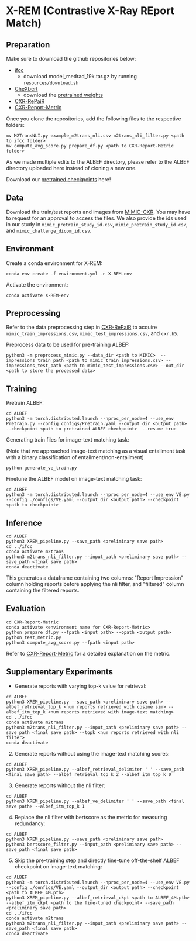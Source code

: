 # X-REM  (Contrastive X-Ray REport Match)

## Preparation

Make sure to download the github repositories below: 

* [ifcc](https://github.com/ysmiura/ifcc)
    * download model_medrad_19k.tar.gz by running `resources/download.sh`
* [CheXbert](https://github.com/stanfordmlgroup/CheXbert)
    * download the [pretrained weights](https://stanfordmedicine.box.com/s/c3stck6w6dol3h36grdc97xoydzxd7w9) 
* [CXR-RePaiR](https://github.com/rajpurkarlab/CXR-RePaiR)
* [CXR-Report-Metric](https://github.com/rajpurkarlab/CXR-Report-Metric)

Once you clone the repositories, add the following files to the respective folders:

```
mv M2TransNLI.py example_m2trans_nli.csv m2trans_nli_filter.py <path to ifcc folder>
mv compute_avg_score.py prepare_df.py <path to CXR-Report-Metric folder>
```

As we made multiple edits to the ALBEF directory, please refer to the ALBEF directory uploaded here instead of cloning a new one. 

Download our [pretrained checkpoints](https://drive.google.com/file/d/11UorBbh5cOcDfIzy_lCgMdn0zThvpDbp/view?usp=sharing) here!
   

## Data

Download the train/test reports and images from [MIMIC-CXR](https://physionet.org/content/mimic-cxr/2.0.0/). You may have to request for an approval to access the files. We also provide the ids used in our study in `mimic_pretrain_study_id.csv`, `mimic_pretrain_study_id.csv`, and `mimic_challenge_dicom_id.csv`. 

## Environment

Create a conda environment for X-REM:

```
conda env create -f environment.yml -n X-REM-env
```

Activate the environment:

```
conda activate X-REM-env
```

## Preprocessing
Refer to the data preprocessing step in [CXR-RePaiR](https://github.com/rajpurkarlab/CXR-RePaiR) to acquire `mimic_train_impressions.csv`, `mimic_test_impressions.csv`, and `cxr.h5`.  

Preprocess data to be used for pre-training ALBEF:

```
python3 -m preprocess_mimic.py --data_dir <path to MIMIC>  --impressions_train_path <path to mimic_train_impressions.csv> --impressions_test_path <path to mimic_test_impressions.csv> --out_dir <path to store the processed data>
```

## Training

Pretrain ALBEF:
```
cd ALBEF 
python3 -m torch.distributed.launch --nproc_per_node=4 --use_env Pretrain.py --config configs/Pretrain.yaml --output_dir <output path>  --checkpoint <path to pretrained ALBEF checkpoint>  --resume true
```
Generating train files for image-text matching task:

(Note that we approached image-text matching as a visual entailment task with a binary classification of entailment/non-entailment)
```
python generate_ve_train.py
```
Finetune the ALBEF model on image-text matching task:
```
cd ALBEF 
python3 -m torch.distributed.launch --nproc_per_node=4 --use_env VE.py --config ./configs/VE.yaml --output_dir <output path> --checkpoint <path to checkpoint>
```

## Inference

```
cd ALBEF
python3 XREM_pipeline.py --save_path <preliminary save path>
cd ../ifcc
conda activate m2trans
python3 m2trans_nli_filter.py --input_path <preliminary save path> --save_path <final save path>
conda deactivate
```

This generates a dataframe containing two columns: "Report Impression" column holding reports before applying the nli filter, and 
"filtered" column containing the filtered reports. 
    
## Evaluation


```
cd CXR-Report-Metric
conda activate <environment name for CXR-Report-Metric>
python prepare_df.py --fpath <input path> --opath <output path>
python test_metric.py
python3 compute_avg_score.py --fpath <input path>
```
Refer to [CXR-Report-Metric](https://github.com/rajpurkarlab/CXR-Report-Metric) for a detailed explanation on the metric.

## Supplementary Experiments

* Generate reports with varying top-k value for retrieval: 
```
cd ALBEF
python3 XREM_pipeline.py --save_path <preliminary save path> --albef_retrieval_top_k <num reports retrieved with cosine sim> --albef_itm_top_k <num reports retrieved with image-text matching>
cd ../ifcc
conda activate m2trans
python3 m2trans_nli_filter.py --input_path <preliminary save path> --save_path <final save path> --topk <num reports retrieved with nli filter> 
conda deactivate
```

2. Generate reports without using the image-text matching scores: 
```
cd ALBEF
python3 XREM_pipeline.py --albef_retrieval_delimiter ' ' --save_path <final save path> --albef_retrieval_top_k 2 --albef_itm_top_k 0
```

3. Generate reports without the nli filter:
```
cd ALBEF
python3 XREM_pipeline.py --albef_ve_delimiter ' ' --save_path <final save path> --albef_itm_top_k 1
```

4. Replace the nli filter with bertscore as the metric for measuring redundancy:
```
cd ALBEF
python3 XREM_pipeline.py --save_path <preliminary save path>
python3 bertscore_filter.py --input_path <preliminary save path> --save_path <final save path>
```
5. Skip the pre-training step and directly fine-tune off-the-shelf ALBEF checkpoint on image-text matching:
```
cd ALBEF
python3 -m torch.distributed.launch --nproc_per_node=4 --use_env VE.py --config ./configs/VE.yaml --output_dir <output path> --checkpoint <path to ALBEF_4M.pth>
python3 XREM_pipeline.py --albef_retrieval_ckpt <path to ALBEF_4M.pth> --albef_itm_ckpt <path to the fine-tuned checkpoint> --save_path <preliminary save path>
cd ../ifcc
conda activate m2trans
python3 m2trans_nli_filter.py --input_path <preliminary save path> --save_path <final save path>
conda deactivate
```
